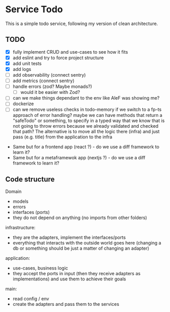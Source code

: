 # Service Todo

This is a simple todo service, following my version of clean architecture.

## TODO

- [x] fully implement CRUD and use-cases to see how it fits
- [x] add eslint and try to force project structure
- [x] add unit tests
- [x] add logs
- [ ] add observability (connect sentry)
- [ ] add metrics (connect sentry)
- [ ] handle errors (zod? Maybe monads?)
  - [ ] would it be easier with Zod?
- [ ] can we make things dependant to the env like AleF was showing me?
- [ ] dockerize
- [ ] can we remove useless checks in todo-memory if we switch to a fp-ts approach of error handling?
      maybe we can have methods that return a "safeTodo" or something, to specify in a typed way that 
      we know that is not going to throw errors because we already validated and checked that path?
      The alternative is to move all the logic there (infra) and just pass (e.g. title) from the application to the infra

- Same but for a frontend app (react ?) - do we use a diff framework to learn it?
- Same but for a metaframewok app (nextjs ?) - do we use a diff framework to learn it?

## Code structure

Domain
- models
- errors
- interfaces (ports)
- they do not depend on anything (no imports from other folders)

infrastructure:
- they are the adapters, implement the interfaces/ports
- everything that interacts with the outside world goes here (changing a db or something should be just a matter of changing an adapter)

application:
- use-cases, business logic
- they accept the ports in input (then they receive adapters as implementations) and use them to achieve their goals

main:
- read config / env
- create the adapters and pass them to the services
